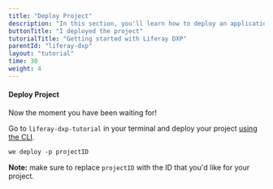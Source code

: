 ```yaml
---
title: "Deploy Project"
description: "In this section, you'll learn how to deploy an application using Liferay DXP."
buttonTitle: "I deployed the project"
tutorialTitle: "Getting started with Liferay DXP"
parentId: "liferay-dxp"
layout: "tutorial"
time: 30
weight: 4
---
```


#### Deploy Project

Now the moment you have been waiting for!

Go to `liferay-dxp-tutorial` in your terminal and deploy your project [using the CLI](/docs/configure/command-line/).

```xml
we deploy -p projectID
```

**Note:** make sure to replace `projectID` with the ID that you'd like for your project.

